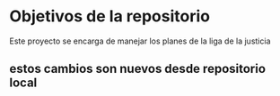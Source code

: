 # Objetivos de la repositorio

Este proyecto se encarga de manejar los planes de la liga de la justicia


## estos cambios son nuevos desde repositorio local